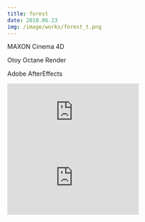 ```yaml
---
title: forest
date: 2018.06.23
img: /image/works/forest_t.png
---
```

MAXON Cinema 4D

Otoy Octane Render

Adobe AfterEffects




<iframe class="youtube" src="https://www.youtube.com/embed/wnuP0A4ZiSk" title="YouTube video player" frameborder="0" allow="accelerometer; autoplay; clipboard-write; encrypted-media; gyroscope; picture-in-picture" allowfullscreen></iframe>

<iframe class="gdrive" src="https://drive.google.com/file/d/1ngFa0mkraXLp1kpmyRnUP6cC6tHqpaCk/preview" frameborder="0" allow="accelerometer; autoplay; clipboard-write; encrypted-media; gyroscope; picture-in-picture" allowfullscreen>
</iframe>

